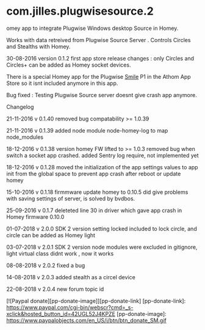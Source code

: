 # com.jilles.plugwisesource.2



omey app to integrate Plugwise Windows desktop Source in Homey.

Works with data retreived from Plugwise Source Server . Controls Circles and Stealths with Homey.

30-08-2016 version 0.1.2 first app store release changes : only Circles and Circles+ can be added as Homey socket devices.
 
There is a special Homey app for the Plugwise [Smile] P1 in the Athom App Store so it isnt included anymore in this app.

[Smile]: https://apps.athom.com/app/com.plugwise.smile



Bug fixed  : Testing Plugwise Source server  doesnt give crash app anymore.

Changelog

21-11-2016  v 0.1.40    removed bug compatability >= 1.0.39

21-11-2016  v 0.1.39    added node module node-homey-log to map node_modules
 
18-12-2016  v 0.1.38    version homey FW lifted to >= 1.0.3 removed bug when switch a socket app crashed. added Sentry log require, not implemented yet

18-12-2016  v 0.1.28    moved the initialization of the app settings values to app init from the global space  to prevent app crash after reboot or update  homey 

15-10-2016  v 0.1.18    firmmware update homey to 0.10.5 did give problems with saving settings of server, is solved by bvdbos.

25-09-2016  v 0.1.7     deleteted line 30 in driver which gave app crash in Homey firmware 0.10.0


01-07-2018  v 2.0.0      SDK 2 version   setting locked included to lock circle, and circle can be added as Homey light

03-07-2018  v 2.0.1      SDK 2 version   node modules were excluded in gitignore, light virtual class didnt work  , now it works

08-08-2018  v 2.0.2      fixed a bug

14-08-2018  v 2.0.3      added stealth as a circel device 

22-08-2018  v 2.0.4     new forum topic id

[![Paypal donate][pp-donate-image]][pp-donate-link]
[pp-donate-link]: https://www.paypal.com/cgi-bin/webscr?cmd=_s-xclick&hosted_button_id=42UGL52J4KPZE
[pp-donate-image]: https://www.paypalobjects.com/en_US/i/btn/btn_donate_SM.gif
